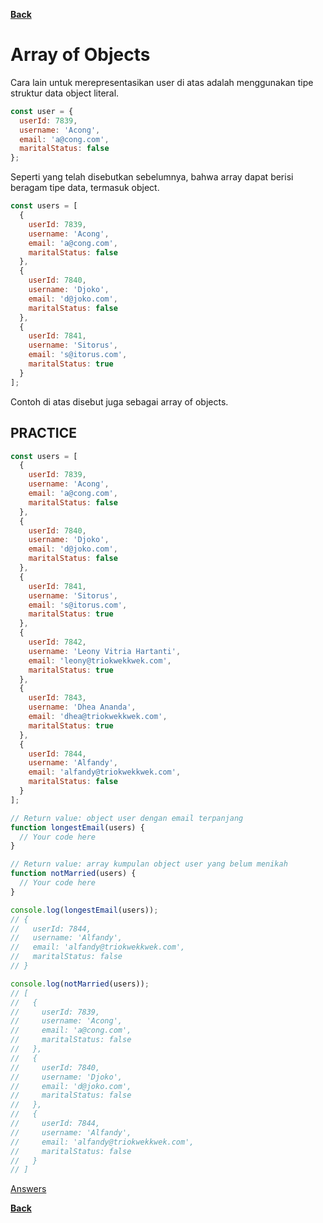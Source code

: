 [**Back**](./es6-variables-nested-party-process-argv-arrow-function.md)

# Array of Objects

Cara lain untuk merepresentasikan user di atas adalah menggunakan tipe struktur data object literal.

```javascript
const user = {
  userId: 7839,
  username: 'Acong',
  email: 'a@cong.com',
  maritalStatus: false
};
```

Seperti yang telah disebutkan sebelumnya, bahwa array dapat berisi beragam tipe data, termasuk object.

```javascript
const users = [
  {
    userId: 7839,
    username: 'Acong',
    email: 'a@cong.com',
    maritalStatus: false
  },
  {
    userId: 7840,
    username: 'Djoko',
    email: 'd@joko.com',
    maritalStatus: false
  },
  {
    userId: 7841,
    username: 'Sitorus',
    email: 's@itorus.com',
    maritalStatus: true
  }
];
```

Contoh di atas disebut juga sebagai array of objects.

## PRACTICE

```javascript
const users = [
  {
    userId: 7839,
    username: 'Acong',
    email: 'a@cong.com',
    maritalStatus: false
  },
  {
    userId: 7840,
    username: 'Djoko',
    email: 'd@joko.com',
    maritalStatus: false
  },
  {
    userId: 7841,
    username: 'Sitorus',
    email: 's@itorus.com',
    maritalStatus: true
  },
  {
    userId: 7842,
    username: 'Leony Vitria Hartanti',
    email: 'leony@triokwekkwek.com',
    maritalStatus: true
  },
  {
    userId: 7843,
    username: 'Dhea Ananda',
    email: 'dhea@triokwekkwek.com',
    maritalStatus: true
  },
  {
    userId: 7844,
    username: 'Alfandy',
    email: 'alfandy@triokwekkwek.com',
    maritalStatus: false
  }
];

// Return value: object user dengan email terpanjang
function longestEmail(users) {
  // Your code here
}

// Return value: array kumpulan object user yang belum menikah
function notMarried(users) {
  // Your code here
}

console.log(longestEmail(users));
// {
//   userId: 7844,
//   username: 'Alfandy',
//   email: 'alfandy@triokwekkwek.com',
//   maritalStatus: false
// }

console.log(notMarried(users));
// [
//   {
//     userId: 7839,
//     username: 'Acong',
//     email: 'a@cong.com',
//     maritalStatus: false
//   },
//   {
//     userId: 7840,
//     username: 'Djoko',
//     email: 'd@joko.com',
//     maritalStatus: false
//   },
//   {
//     userId: 7844,
//     username: 'Alfandy',
//     email: 'alfandy@triokwekkwek.com',
//     maritalStatus: false
//   }
// ]
```

[Answers](./array-of-objects-answered.md)

[**Back**](./es6-variables-nested-party-process-argv-arrow-function.md)